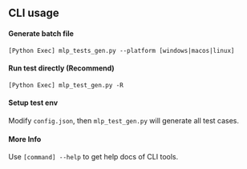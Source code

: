 ## CLI usage

#### Generate batch file
`[Python Exec] mlp_tests_gen.py --platform [windows|macos|linux]`

#### Run test directly (Recommend)
`[Python Exec] mlp_test_gen.py -R`

#### Setup test env
Modify `config.json`, then `mlp_test_gen.py` will generate all test cases.

#### More Info
Use `[command] --help` to get help docs of CLI tools.